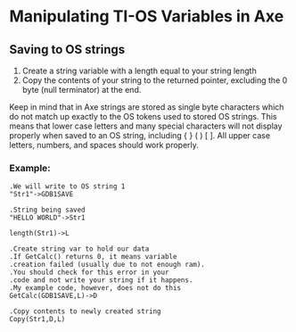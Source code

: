 # Manipulating TI-OS Variables in Axe

## Saving to OS strings
1. Create a string variable with a length equal to your string length
2. Copy the contents of your string to the returned pointer, excluding the
   0 byte (null terminator) at the end.

Keep in mind that in Axe strings are stored as single byte characters
which do not match up exactly to the OS tokens used to stored OS
strings. This means that lower case letters and many special characters
will not display properly when saved to an OS string, including { } ( )
[ ]. All upper case letters, numbers, and spaces should work properly.

### Example:
```
.We will write to OS string 1
"Str1"->GDB1SAVE

.String being saved
"HELLO WORLD"->Str1

length(Str1)->L

.Create string var to hold our data
.If GetCalc() returns 0, it means variable
.creation failed (usually due to not enough ram).
.You should check for this error in your
.code and not write your string if it happens.
.My example code, however, does not do this
GetCalc(GDB1SAVE,L)->D

.Copy contents to newly created string
Copy(Str1,D,L)
```
